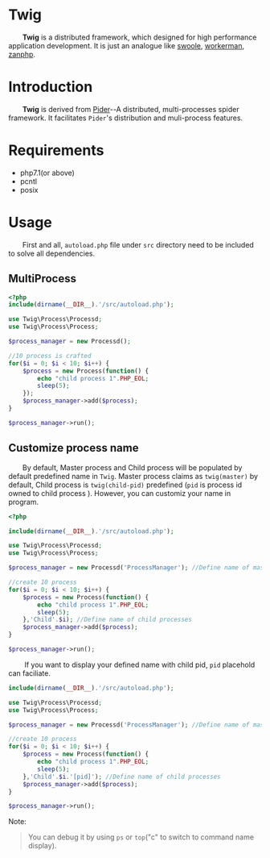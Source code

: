 # Twig

&ensp;&ensp;&ensp;&ensp;**Twig** is a distributed framework, which designed for high performance application development. It is just an analogue like [swoole](https://github.com/swoole/swoole-src), [workerman](https://github.com/walkor/Workerman), [zanphp](https://github.com/youzan/zanphp).

# Introduction

&ensp;&ensp;&ensp;&ensp;**Twig** is derived from [Pider](git@github.com:duanqiaobb/pider.git)--A distributed, multi-processes spider framework. It facilitates `Pider`'s distribution and muli-process features.

# Requirements

+ php7.1(or above)
+ pcntl
+ posix

# Usage
&ensp;&ensp;&ensp;&ensp;First and all, `autoload.php` file under `src` directory need to be included to solve all dependencies.

## MultiProcess

```php
<?php
include(dirname(__DIR__).'/src/autoload.php');

use Twig\Process\Processd;
use Twig\Process\Process;

$process_manager = new Processd();

//10 process is crafted
for($i = 0; $i < 10; $i++) {
    $process = new Process(function() {
        echo "child process 1".PHP_EOL;
        sleep(5);
    });
    $process_manager->add($process);
}

$process_manager->run();
```

## Customize process name

&ensp;&ensp;&ensp;&ensp;By default, Master process and Child process will be populated by default predefined name in `Twig`. Master process claims as `twig(master)` by default, Child process is `twig(child-pid)` predefined (`pid` is process id owned to child process ). However, you can customiz your name in program.

```php
<?php

include(dirname(__DIR__).'/src/autoload.php');

use Twig\Process\Processd;
use Twig\Process\Process;

$process_manager = new Processd('ProcessManager'); //Define name of master process

//create 10 process
for($i = 0; $i < 10; $i++) {
    $process = new Process(function() {
        echo "child process 1".PHP_EOL;
        sleep(5);
    },'Child'.$i); //Define name of child processes
    $process_manager->add($process);
}

$process_manager->run();
```

&ensp;&ensp;&ensp;&ensp; If you want to display your defined name with child pid, `pid` placehold can faciliate.

```php
include(dirname(__DIR__).'/src/autoload.php');

use Twig\Process\Processd;
use Twig\Process\Process;

$process_manager = new Processd('ProcessManager'); //Define name of master process

//create 10 process
for($i = 0; $i < 10; $i++) {
    $process = new Process(function() {
        echo "child process 1".PHP_EOL;
        sleep(5);
    },'Child'.$i.'[pid]'); //Define name of child processes
    $process_manager->add($process);
}

$process_manager->run();
```

Note:
> You can debug it by using `ps` or `top`("c" to switch to command name display). 
